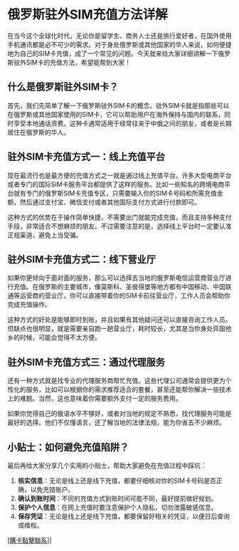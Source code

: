 # 俄罗斯驻外SIM充值方法详解

在当今这个全球化时代，无论你是留学生、商务人士还是旅行爱好者，在国外使用手机通讯都是必不可少的需求。对于身处俄罗斯或其他国家的华人来说，如何便捷地为自己的SIM卡充值，成了一个常见的问题。今天就来给大家详细讲解一下俄罗斯驻外SIM卡的充值方法，希望能帮到大家！

## 什么是俄罗斯驻外SIM卡？

首先，我们先简单了解一下俄罗斯驻外SIM卡的概念。驻外SIM卡就是指那些可以在俄罗斯或其他国家使用的SIM卡，它可以帮助用户在海外保持与国内的联系，同时享受本地通话资费。这种卡通常适用于经常往来于中俄之间的朋友，或者是长期居住在俄罗斯的华人。

## 驻外SIM卡充值方式一：线上充值平台

现在最流行也是最方便的充值方式之一就是通过线上充值平台。许多大型电商平台或者专门的国际SIM卡服务平台都提供了这样的服务。比如一些知名的跨境电商平台就有专门的俄罗斯SIM卡充值专区，只需要输入你的SIM卡号码和所需充值金额，然后通过支付宝、微信支付或者其他国际支付方式进行付款即可。

这种方式的优势在于操作简单快捷，不需要出门就能完成充值，而且支持多种支付手段，非常适合不想麻烦的朋友。不过需要注意的是，选择线上平台时一定要认准正规渠道，避免上当受骗。

## 驻外SIM卡充值方式二：线下营业厅

如果你更倾向于面对面的服务，那么可以选择去当地的俄罗斯电信运营商营业厅进行充值。在俄罗斯的主要城市，像莫斯科、圣彼得堡等地方都有中国移动、中国联通等运营商的营业厅。你可以直接带着你的SIM卡前往营业厅，工作人员会帮助你完成充值操作。

这种方式的好处是能够即时到账，并且如果有其他疑问还可以直接咨询工作人员。但缺点也很明显，就是需要亲自跑一趟营业厅，耗时较长，尤其是当你身处异国他乡的时候，可能会觉得不太方便。

## 驻外SIM卡充值方式三：通过代理服务

还有一种方式就是找专业的代理服务商帮忙充值。这些代理公司通常会提供更为个性化的服务，比如可以根据你的需求推荐适合的套餐，甚至还能帮你解决一些技术上的难题。当然，这也意味着你需要额外支付一定的服务费用。

如果你觉得自己的俄语水平不够好，或者对当地的规定不熟悉，找代理服务可能是最好的选择。他们不仅懂语言，还了解当地的法律法规，能为你省去不少麻烦。

## 小贴士：如何避免充值陷阱？

最后再给大家分享几个实用的小贴士，帮助大家避免在充值过程中踩坑：

1. **核实信息**：无论是线上还是线下充值，都要仔细核对你的SIM卡号码是否正确，以免充错账户。
2. **确认到账时间**：不同的充值方式到账时间可能不同，最好提前做好规划。
3. **保护个人信息**：在网上充值时要注意保护个人隐私，切勿泄露敏感信息。
4. **保存凭证**：无论是线上还是线下充值，都要保留好相关的凭证，以便日后查询或维权。

[[購卡點擊聯系](https://t.me/s/esim1088)]]